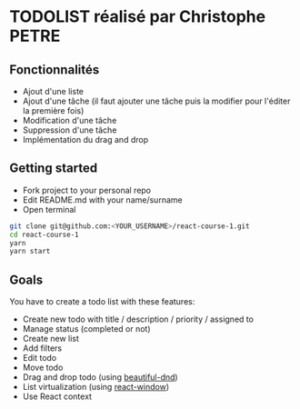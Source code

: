 # TODOLIST réalisé par Christophe PETRE 

## Fonctionnalités

- Ajout d'une liste
- Ajout d'une tâche (il faut ajouter une tâche puis la modifier pour l'éditer la première fois)
- Modification d'une tâche
- Suppression d'une tâche
- Implémentation du drag and drop


## Getting started

- Fork project to your personal repo
- Edit README.md with your name/surname
- Open terminal

```sh
git clone git@github.com:<YOUR_USERNAME>/react-course-1.git
cd react-course-1
yarn
yarn start
```

## Goals

You have to create a todo list with these features:
- Create new todo with title / description / priority / assigned to
- Manage status (completed or not)
- Create new list
- Add filters
- Edit todo
- Move todo
- Drag and drop todo (using [beautiful-dnd](https://github.com/atlassian/react-beautiful-dnd))
- List virtualization (using [react-window](https://github.com/bvaughn/react-window))
- Use React context
